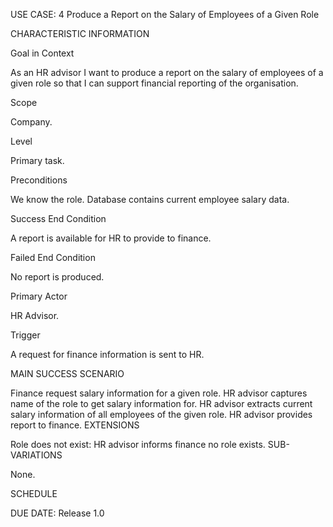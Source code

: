 USE CASE: 4 Produce a Report on the Salary of Employees of a Given Role

CHARACTERISTIC INFORMATION

Goal in Context

As an HR advisor I want to produce a report on the salary of employees of a given role so that I can support financial reporting of the organisation.

Scope

Company.

Level

Primary task.

Preconditions

We know the role. Database contains current employee salary data.

Success End Condition

A report is available for HR to provide to finance.

Failed End Condition

No report is produced.

Primary Actor

HR Advisor.

Trigger

A request for finance information is sent to HR.

MAIN SUCCESS SCENARIO

Finance request salary information for a given role.
HR advisor captures name of the role to get salary information for.
HR advisor extracts current salary information of all employees of the given role.
HR advisor provides report to finance.
EXTENSIONS

Role does not exist:
HR advisor informs finance no role exists.
SUB-VARIATIONS

None.

SCHEDULE

DUE DATE: Release 1.0